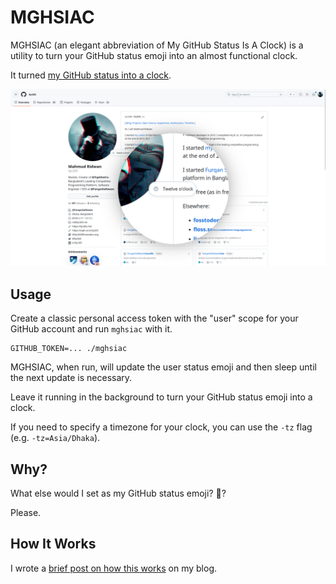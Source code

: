 # MGHSIAC

MGHSIAC (an elegant abbreviation of My GitHub Status Is A Clock) is a utility to turn your GitHub status emoji into an almost functional clock.

It turned [my GitHub status into a clock](https://github.com/hjr265).

![](screen.png)

## Usage

Create a classic personal access token with the "user" scope for your GitHub account and run `mghsiac` with it.

```
GITHUB_TOKEN=... ./mghsiac
```

MGHSIAC, when run, will update the user status emoji and then sleep until the next update is necessary.

Leave it running in the background to turn your GitHub status emoji into a clock.

If you need to specify a timezone for your clock, you can use the `-tz` flag (e.g. `-tz=Asia/Dhaka`).

## Why?

What else would I set as my GitHub status emoji? :dart:?

Please.

## How It Works

I wrote a [brief post on how this works](https://hjr265.me/blog/my-github-status-is-a-clock/) on my blog.
